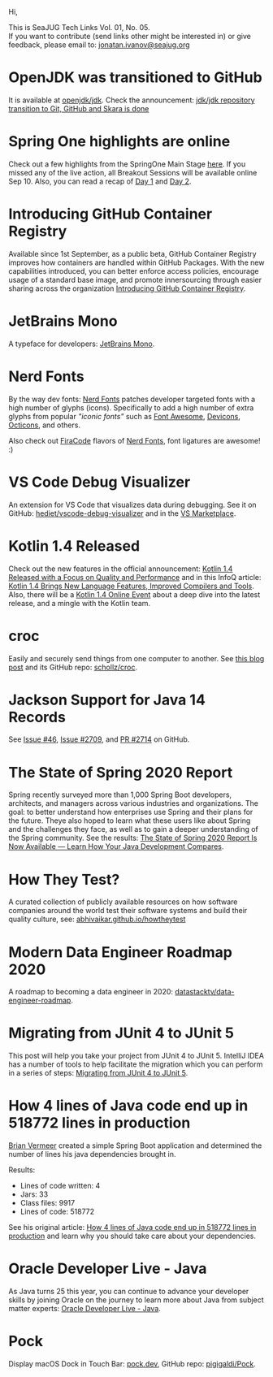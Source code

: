 Hi,

This is SeaJUG Tech Links Vol. 01, No. 05.  
If you want to contribute (send links other might be interested in) or give feedback, please email to: [jonatan.ivanov@seajug.org](mailto:jonatan.ivanov@seajug.org)

# OpenJDK was transitioned to GitHub

It is available at [openjdk/jdk](https://github.com/openjdk/jdk). Check the announcement: [jdk/jdk repository transition to Git, GitHub and Skara is done](https://mail.openjdk.java.net/pipermail/jdk-dev/2020-September/004694.html)

# Spring One highlights are online

Check out a few highlights from the SpringOne Main Stage [here](https://springone.io/). If you missed any of the live action, all Breakout Sessions will be available online Sep 10. Also, you can read a recap of [Day 1](https://tanzu.vmware.com/content/blog/springone-2020-day-1-recap-and-highlights) and [Day 2](https://tanzu.vmware.com/content/blog/springone-2020-day-2-recap-and-highlights).

# Introducing GitHub Container Registry

Available since 1st September, as a public beta, GitHub Container Registry improves how containers are handled within GitHub Packages. With the new capabilities introduced, you can better enforce access policies, encourage usage of a standard base image, and promote innersourcing through easier sharing across the organization [Introducing GitHub Container Registry](https://github.blog/2020-09-01-introducing-github-container-registry/).

# JetBrains Mono

A typeface for developers: [JetBrains Mono](https://www.jetbrains.com/lp/mono/).

# Nerd Fonts

By the way dev fonts: [Nerd Fonts](https://www.nerdfonts.com/) patches developer targeted fonts with a high number of glyphs (icons). Specifically to add a high number of extra glyphs from popular *"iconic fonts"* such as [Font Awesome](https://github.com/FortAwesome/Font-Awesome), [Devicons](http://vorillaz.github.io/devicons/), [Octicons](https://github.com/github/octicons), and others.

Also check out [FiraCode](https://github.com/tonsky/FiraCode) flavors of [Nerd Fonts](https://www.nerdfonts.com/font-downloads), font ligatures are awesome! :)

# VS Code Debug Visualizer

An extension for VS Code that visualizes data during debugging. See it on GitHub: [hediet/vscode-debug-visualizer](https://github.com/hediet/vscode-debug-visualizer) and in the [VS Marketplace](https://marketplace.visualstudio.com/items?itemName=hediet.debug-visualizer).

# Kotlin 1.4 Released

Check out the new features in the official announcement: [Kotlin 1.4 Released with a Focus on Quality and Performance](https://blog.jetbrains.com/kotlin/2020/08/kotlin-1-4-released-with-a-focus-on-quality-and-performance/) and in this InfoQ article: [Kotlin 1.4 Brings New Language Features, Improved Compilers and Tools](https://www.infoq.com/news/2020/08/kotlin-1-4-release/). Also, there will be a [Kotlin 1.4 Online Event](https://kotlinlang.org/lp/event-14/) about a deep dive into the latest release, and a mingle with the Kotlin team.

# croc

Easily and securely send things from one computer to another. See [this blog post](https://schollz.com/blog/croc6/) and its GitHub repo: [schollz/croc](https://github.com/schollz/croc).

# Jackson Support for Java 14 Records

See [Issue #46](https://github.com/FasterXML/jackson-future-ideas/issues/46), [Issue #2709](https://github.com/FasterXML/jackson-databind/issues/2709), and [PR #2714](https://github.com/FasterXML/jackson-databind/pull/2714) on GitHub.

# The State of Spring 2020 Report

Spring recently surveyed more than 1,000 Spring Boot developers, architects, and managers across various industries and organizations. The goal: to better understand how enterprises use Spring and their plans for the future. Theye also hoped to learn what these users like about Spring and the challenges they face, as well as to gain a deeper understanding of the Spring community. See the results: [The State of Spring 2020 Report Is Now Available — Learn How Your Java Development Compares](https://tanzu.vmware.com/content/blog/the-state-of-spring-2020-report-is-now-available-learn-how-your-java-development-compares).

# How They Test?

A curated collection of publicly available resources on how software companies around the world test their software systems and build their quality culture, see: [abhivaikar.github.io/howtheytest](https://abhivaikar.github.io/howtheytest/)

# Modern Data Engineer Roadmap 2020

A roadmap to becoming a data engineer in 2020: [datastacktv/data-engineer-roadmap](https://github.com/datastacktv/data-engineer-roadmap).

# Migrating from JUnit 4 to JUnit 5

This post will help you take your project from JUnit 4 to JUnit 5. IntelliJ IDEA has a number of tools to help facilitate the migration which you can perform in a series of steps: [Migrating from JUnit 4 to JUnit 5](https://blog.jetbrains.com/idea/2020/08/migrating-from-junit-4-to-junit-5/).

# How 4 lines of Java code end up in 518772 lines in production

[Brian Vermeer](https://twitter.com/BrianVerm) created a simple Spring Boot application and determined the number of lines his java dependencies brought in.

Results:
- Lines of code written: 4
- Jars: 33
- Class files: 9917
- Lines of code: 518772

See his original article: [How 4 lines of Java code end up in 518772 lines in production](https://dev.to/brianverm/how-4-lines-of-java-code-end-up-in-518772-lines-in-production-h7o) and learn why you should take care about your dependencies.

# Oracle Developer Live - Java

As Java turns 25 this year, you can continue to advance your developer skills by joining Oracle on the journey to learn more about Java from subject matter experts: [Oracle Developer Live - Java](https://developer.oracle.com/developer-live/java/).

# Pock

Display macOS Dock in Touch Bar: [pock.dev](https://pock.dev/), GitHub repo: [pigigaldi/Pock](https://github.com/pigigaldi/Pock).

